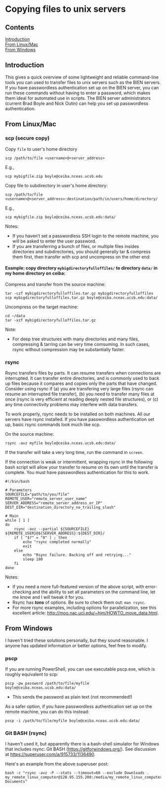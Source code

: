 # Copying files to unix servers

## Contents

[Introduction](#introduction)  
[From Linux/Mac](#linux)  
[From Windows](#windows)  

<a name="introduction"></a>
## Introduction

This gives a quick overview of some lightweight and reliable command-line tools you can used to transfer files to unix servers such as the BIEN servers. If you have passwordless authentication set up on the BIEN server, you can run these commands without having to enter a password, which makes them ideal for automated use in scripts. The BIEN server administrators (current Brad Boyle and Nick Outin) can help you set up passwordless authentication.

<a name="linux"></a>
## From Linux/Mac

### scp (secure copy)

Copy `file` to user's home directory

```
scp /path/to/file <username>@<server_address>
```

E.g.,

```
scp mybigfile.zip boyle@ceiba.nceas.ucsb.edu 
```

Copy file to subdirectory in user's home directory:

```
scp /path/to/file <username>@<server_address>:destination/path/in/users/home/directory/ 
```
E.g., 

```
scp mybigfile.zip boyle@ceiba.nceas.ucsb.edu:data/ 
```
Notes:
* If you haven’t set a passwordless SSH login to the remote machine, you will be asked to enter the user password.
* If you are transferring a bunch of files, or multiple files insides directories and subdirectories, you should generally tar & compress them first, then transfer with scp and uncompress on the other end:

#### Example: copy directory `mybigdirectoryfulloffiles/` to directory `data/` in my home directory on ceiba:

Compress and transfer from the source machine:

```
tar -czf mybigdirectoryfulloffiles.tar.gz mybigdirectoryfulloffiles
scp mybigdirectoryfulloffiles.tar.gz boyle@ceiba.nceas.ucsb.edu:data/ 
```

Uncompress on the target machine:

```
cd ~/data
tar -xzf mybigdirectoryfulloffiles.tar.gz
```

Note:
* For deep tree structures with many directories and many files, compressing & tarring can be very time comsuming. In such cases, rsync without compression may be substantially faster.


### rsync

Rsync transfers files by parts. It can resume transfers when connections are interrupted. It can transfer entire directories, and is commonly used to back up files because it compares and copies only the parts that have changed. Consider using rsync if (a) you are transfering very large files (rsync can resume an interrupted file transfer), (b) you need to transfer many files at once (rsync is very efficient at reading deeply nested file structures), or (c) any time connectivity problems may interfere with data transfers. 

To work properly, rsync needs to be installed on both machines. All our servers have rsync installed. If you have passwordless authentication set up, basic rsync commands look much like scp.

On the source machine:

```
rsync -avz myfile boyle@ceiba.nceas.ucsb.edu:data/
```

If the transfer will take a very long time, run the command in `screen`.

If the connection is weak or intermittent, wrapping rsync in the following bash script will allow your transfer to resume on its own until the transfer is complete. You must have passwordless authentication for this to work.

```
#!/bin/bash

# Parameters
SOURCEFILE="path/to/you/file"
REMOTE_USER="remote_server_user_name"
SERVER_ADDRESS="remote_server_address_or_IP"
DEST_DIR="destination_directory_no_trailing_slash"

# Main
while [ 1 ]
do
    rsync -avz --partial ${SOURCEFILE} ${REMOTE_USER}@${SERVER_ADDRESS}:${DEST_DIR}/
    if [ "$?" = "0" ] ; then
        echo "rsync completed normally"
        exit
    else
        echo "Rsync failure. Backing off and retrying..."
        sleep 180
    fi
done
```

Notes:
* If you need a more full-featured version of the above script, with error-checking and the ability to set all parameters on the command line, let me know and I will tweak it for you.  
* Rsync has ***tons*** of options. Be sure to check them out: `man rsync`.  
* For more rsync examples, including options for parallelization, see this excellent article: http://moo.nac.uci.edu/~hjm/HOWTO_move_data.html.  

<a name="windows"></a>
## From Windows

I haven't tried these solutions personally, but they sound reasonable. I anyone has updated information or better options, feel free to modify.

### pscp
If you are running PowerShell, you can use executable pscp.exe, which is roughly equivalent to scp:

```
pscp -pw password /path/to/file/myfile boyle@ceiba.nceas.ucsb.edu:data/ 
```
* This sends the password as plain text (not recommended!)

As a safer option, if you have passwordless authentication set up on the remote machine, you can do this instead:

```
pscp -i /path/to/file/myfile boyle@ceiba.nceas.ucsb.edu:data/ 
```

### Git BASH (rsync)

I haven't used it, but apparently there is a bash-shell simulator for Windows that includes rsync: Git BASH (https://gitforwindows.org/). See discussion at https://superuser.com/a/915733/1136490.

Here's an example from the above superuser post:

```
bash -c "rsync -avz -P --stats --timeout=60 --exclude Downloads . my_remote_linux_computer@128.95.155.200:/media/my_remote_linux_computer/LaCie/My\\ Documents"
```
